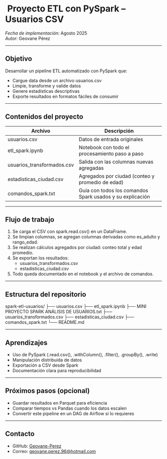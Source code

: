# ​ Proyecto ETL con PySpark – Usuarios CSV

*Fecha de implementación:* Agosto 2025  
*Autor:* Geovane Pérez

---

##  Objetivo

Desarrollar un pipeline ETL automatizado con PySpark que:
- Cargue data desde un archivo usuarios.csv
- Limpie, transforme y valide datos
- Genere estadísticas descriptivas
- Exporte resultados en formatos fáciles de consumir

---

##  Contenidos del proyecto

| Archivo                      | Descripción                                                         |
|-----------------------------|----------------------------------------------------------------------|
| usuarios.csv              | Datos de entrada originales                                          |
| etl_spark.ipynb           | Notebook con todo el procesamiento paso a paso                      |
| usuarios_transformados.csv| Salida con las columnas nuevas agregadas                            |
| estadisticas_ciudad.csv   | Agregados por ciudad (conteo y promedio de edad)                    |
| comandos_spark.txt        | Guía con todos los comandos Spark usados y su explicación           |

---

##  Flujo de trabajo

1. Se carga el CSV con spark.read.csv() en un DataFrame.
2. Se limpian columnas, se agregan columnas derivadas como es_adulto y rango_edad.
3. Se realizan cálculos agregados por ciudad: conteo total y edad promedio.
4. Se exportan los resultados:
   - usuarios_transformados.csv
   - estadisticas_ciudad.csv
5. Todo queda documentado en el notebook y el archivo de comandos.

---

##  Estructura del repositorio

spark-etl-usuarios/
├── usuarios.csv
├── etl_spark.ipynb
├── MINI PROYECTO SPARK ANÁLISIS DE USUARIOS.txt
├── usuarios_transformados.csv
├── estadisticas_ciudad.csv
├── comandos_spark.txt
└── README.md

---

##  Aprendizajes

- Uso de PySpark (.read.csv(), .withColumn(), .filter(), .groupBy(), .write)
- Manipulación distribuida de datos
- Exportación a CSV desde Spark
- Documentación clara para reproducibilidad

---

##  Próximos pasos (opcional)

- Guardar resultados en Parquet para eficiencia
- Comparar tiempos vs Pandas cuando los datos escalen
- Convertir este pipeline en un DAG de Airflow si lo requieres

---

##  Contacto

- GitHub: [Geovane-Perez](https://github.com/Geovane-Perez)  
- Correo: geovane.perez.96@hotmail.com
